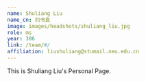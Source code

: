```yaml
---
name: Shuliang Liu
name_cn: 刘书良
image: images/headshots/shuliang_liu.jpg
role: ms
year: 306
link: /team/#/
affiliation: liushuliang@stumail.neu.edu.cn
---
```


This is Shuliang Liu's Personal Page.